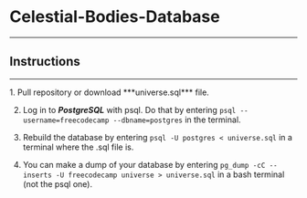 # Celestial-Bodies-Database
<hr>


## Instructions
<hr>
1. Pull repository or download ***universe.sql*** file.

2. Log in to ***PostgreSQL*** with psql. Do that by entering ```psql --username=freecodecamp --dbname=postgres``` in the terminal.  


3. Rebuild the database by entering ```psql -U postgres < universe.sql``` in a terminal where the .sql file is.

4.  You can make a dump of your database by entering  ```pg_dump -cC --inserts -U freecodecamp universe > universe.sql``` in a bash terminal (not the psql one). 
   


